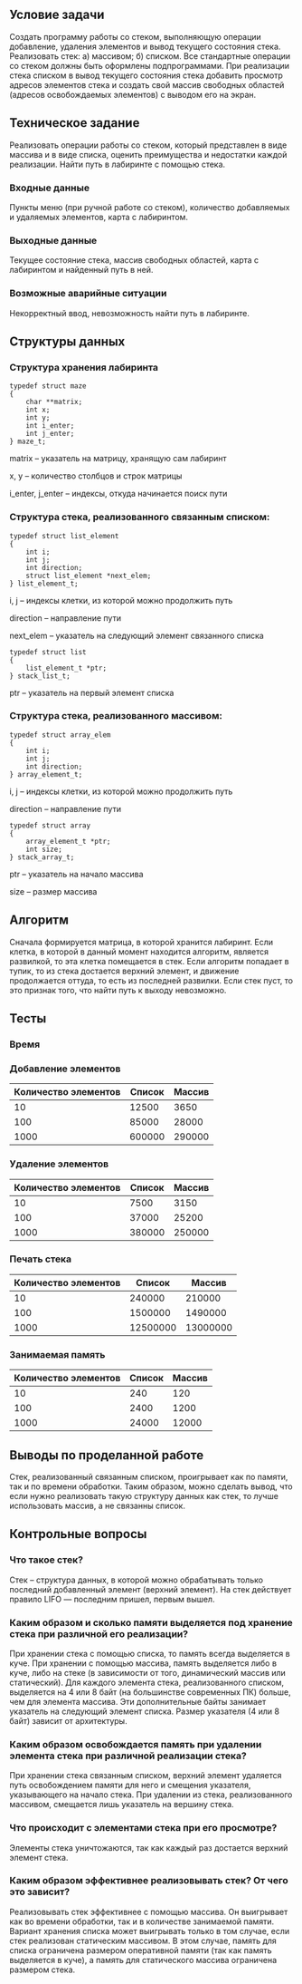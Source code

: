 ## Условие задачи

Создать программу работы со стеком, выполняющую операции добавление, удаления элементов и вывод текущего состояния стека. Реализовать стек: а) массивом; б) списком. Все стандартные операции со стеком должны быть оформлены подпрограммами. При реализации стека списком в вывод текущего состояния стека добавить просмотр адресов элементов стека и создать свой массив свободных областей (адресов освобождаемых элементов) с выводом его на экран.

## Техническое задание

Реализовать операции работы со стеком, который представлен в виде массива и в виде списка, оценить преимущества и недостатки каждой реализации. Найти путь в лабиринте с помощью стека. 

### Входные данные

Пункты меню (при ручной работе со стеком), количество добавляемых и удаляемых элементов, карта с лабиринтом.

### Выходные данные

Текущее состояние стека, массив свободных областей, карта с лабиринтом и найденный путь в ней.

### Возможные аварийные ситуации

Некорректный ввод, невозможность найти путь в лабиринте.

## Структуры данных

### Структура хранения лабиринта

```
typedef struct maze
{
    char **matrix;
    int x;
    int y;
    int i_enter;
    int j_enter;
} maze_t;
```

matrix – указатель на матрицу, хранящую сам лабиринт

x, y – количество столбцов и строк матрицы

i_enter, j_enter – индексы, откуда начинается поиск пути

### Структура стека, реализованного связанным списком:

```
typedef struct list_element
{
    int i;
    int j;
    int direction;
    struct list_element *next_elem;
} list_element_t;
```

i, j – индексы клетки, из которой можно продолжить путь

direction – направление пути

next_elem – указатель на следующий элемент связанного списка

```
typedef struct list
{
    list_element_t *ptr;
} stack_list_t;
```

ptr – указатель на первый элемент списка

### Структура стека, реализованного массивом:

```
typedef struct array_elem
{
    int i;
    int j;
    int direction;
} array_element_t;
```

i, j – индексы клетки, из которой можно продолжить путь

direction – направление пути

```
typedef struct array
{
    array_element_t *ptr;
    int size;
} stack_array_t;
```

ptr – указатель на начало массива

size – размер массива

## Алгоритм 

Сначала формируется матрица, в которой хранится лабиринт. Если клетка, в которой в данный момент находится алгоритм, является развилкой, то эта клетка помещается в стек. Если алгоритм попадает в тупик, то из стека достается верхний элемент, и движение продолжается оттуда, то есть из последней развилки. Если стек пуст, то это признак того, что найти путь к выходу невозможно.

## Тесты

### Время

### Добавление элементов

| Количество элементов | Список | Массив |
|--------------------|------|------|
| 10 | 12500 | 3650 |
| 100 | 85000 | 28000 |
| 1000 | 600000 | 290000 |


### Удаление элементов

| Количество элементов | Список | Массив |
|--------------------|------|------|
| 10 | 7500 | 3150 |
| 100 | 37000 | 25200 |
| 1000 | 380000 | 250000 |

### Печать стека

| Количество элементов | Список | Массив |
|--------------------|------|------|
| 10 | 240000 | 210000 |
| 100 | 1500000 | 1490000 |
| 1000 | 12500000 | 13000000 |


### Занимаемая память

| Количество элементов | Список | Массив |
|--------------------|------|------|
| 10 | 240 | 120 |
| 100 | 2400 | 1200 |
| 1000 | 24000 | 12000 |

## Выводы по проделанной работе

Стек, реализованный связанным списком, проигрывает как по памяти, так и по времени обработки. Таким образом, можно сделать вывод, что если нужно реализовать такую структуру данных как стек, то лучше использовать массив, а не связанны список.

## Контрольные вопросы
### Что такое стек?

Стек – структура данных, в которой можно обрабатывать только последний добавленный элемент (верхний элемент). На стек действует правило LIFO — последним пришел, первым вышел.

### Каким образом и сколько памяти выделяется под хранение стека при различной его реализации?

При хранении стека с помощью списка, то память всегда выделяется в куче. При хранении с помощью массива, память выделяется либо в куче, либо на стеке (в зависимости от того, динамический массив или статический). Для каждого элемента стека, реализованного списком, выделяется на 4 или 8 байт (на большинстве современных ПК) больше, чем для элемента массива. Эти дополнительные байты занимает указатель на следующий элемент списка. Размер указателя (4 или 8 байт) зависит от архитектуры. 

### Каким образом освобождается память при удалении элемента стека при различной реализации стека?

При хранении стека связанным списком, верхний элемент удаляется путь освобождением памяти для него и смещения указателя, указывающего на начало стека. При удалении из стека, реализованного массивом, смещается лишь указатель на вершину стека.

### Что происходит с элементами стека при его просмотре?

Элементы стека уничтожаются, так как каждый раз достается верхний элемент стека.

### Каким образом эффективнее реализовывать стек? От чего это зависит?

Реализовывать стек эффективнее с помощью массива. Он выигрывает как во времени обработки, так и в количестве занимаемой памяти. Вариант хранения списка может выигрывать только в том случае, если стек реализован статическим массивом. В этом случае, память для списка ограничена размером оперативной памяти (так как память выделяется в куче), а память для статического массива ограничена размером стека. 
